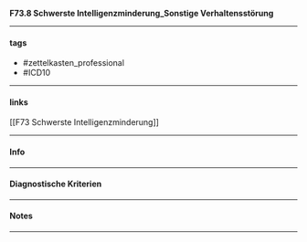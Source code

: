 __F73.8 Schwerste Intelligenzminderung_Sonstige Verhaltensstörung__

___________________________________________
#### tags

- #zettelkasten_professional
- #ICD10 
___________________________________________
#### links

[[F73 Schwerste Intelligenzminderung]]

___________________________________________
#### Info

___________________________________________
#### Diagnostische Kriterien

___________________________________________
#### Notes

___________________________________________

